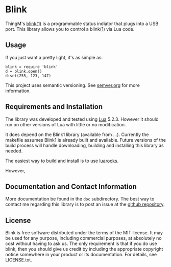 
# Blink

ThingM's [blink(1)](https://blink1.thingm.com/) is a programmable status indiator that plugs into a USB port. This library allows you to control a blink(1) via Lua code.


## Usage

If you just want a pretty light, it's as simple as:

    blink = require 'blink'
    d = blink.open()
    d:set(255, 123, 147)



This project uses semantic versioning. See <a href="http://semver.org">semver.org</a> for more information.

## Requirements and Installation

The library was developed and tested using [Lua](http://lua.org) 5.2.3. However it should run on other versions of Lua with little or no modification.

It does depend on the Blink1 library (available from ...). Currently the makefile assumes Blink1 is already built and available. Future versions of the build process will handle downloading, building and installing this library as needed.

The easiest way to build and install is to use [luarocks](http://luarocks.org).

However,


## Documentation and Contact Information

More documentation be found in the `doc` subdirectory. The best way to contact me regarding this library is to post an issue at the [github repository](https://github.com/profburke/luablink/issues).


## License

Blink is free software distributed under the terms of the MIT license. It may be used for any purpose, including commercial purposes, at absolutely no cost without having to ask us. The only requirement is that if you do use blink, then you should give us credit by including the appropriate copyright notice somewhere in your product or its documentation. For details, see LICENSE.txt.

